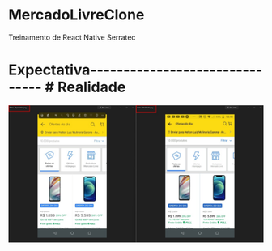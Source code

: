 # MercadoLivreClone
Treinamento de React Native Serratec

 # Expectativa------------------------------- # Realidade                                                                                      
![clone](https://github.com/HeltonMulinaria/MercadoLivreClone/blob/master/assets/expectativaXrealidade.jpeg)
